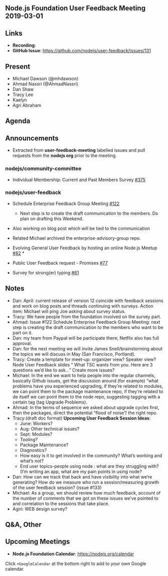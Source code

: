 ## Node.js Foundation User Feedback Meeting 2019-03-01
## Links

* **Recording**:
* **GitHub Issue**: https://github.com/nodejs/user-feedback/issues/131

## Present

* Michael Dawson (@mhdawson)
* Ahmad Nassri (@AhmadNassri)
* Dan Shaw
* Tracy Lee
* Kaelyn
* Agri Abraham

## Agenda

## Announcements

* Extracted from **user-feedback-meeting** labelled issues and pull requests from the **nodejs org** prior to the meeting.

### nodejs/community-committee

* Individual Membership: Current and Past Members Survey [#375](https://github.com/nodejs/community-committee/issues/375)

### nodejs/user-feedback

* Schedule Enterprise Feedback Group Meeting [#122](https://github.com/nodejs/user-feedback/issues/122)
  * Next step is to create the draft communication to the members. Do plan on drafting this
    Weekend.
 * Also working on blog post which will be tied to the communication
 * Related Michael archived the enterprise-advisory-group repo.

* Evolving General User Feedback by hosting an online Node.js Meetup [#82](https://github.com/nodejs/user-feedback/issues/82)
  * 

* Public User Feedback request - Promises [#77](https://github.com/nodejs/user-feedback/issues/77)

* Survey for strong(er) typing [#61](https://github.com/nodejs/user-feedback/issues/61)

## Notes
* Dan: April: current release of version 12 coincide with feedback sessions and work on blog posts and threads continuing with surveys. Action item: Michael will ping Joe asking about survey status.
* Tracy: We have people from the foundation involved on the survey part.
* Ahmad: Issue #122 Schedule Enterprise Feedback Group Meeting: next step is creating the draft communication to the members who want to be part on it.
* Dan: my team from Paypal will be participate there; Netflix also has full approval.
* Dan: for the next meeting we will invite James Snell/brainstorming about the topics we will discuss in May (San Francisco, Portland). 
* Tracy: Create a template for meet-up: organizer view? Speaker view? Node User Feedback slides “ What TSC wants from you. Here are 3 questions we’d like to ask…” Create more issues?
* Michael: In the end we want to help people into the regular channels, basically Github issues, get the discussion around (for example) “what problems have you experienced upgrading, if they’re related to modules, we can point them to the package maintenance repo, if they’re related to de itself we can point them to the node repo, suggesting tagging with a certain tag (tag Upgrade Problems).
* Ahmad: In the terms of sequence we asked about upgrade cycles first, then the packages, direct the potential “flood of noise”/ the right repo.
* Tracy:(draft doc format)  **Upcoming User Feedback Session Ideas**: 
  * June: Workers?
  * Aug: Other technical issues?
  * Sept: Modules?
  * Tooling?
  * Package Maintenance?
  * Diagnostics?
  * How easy is it to get involved in the community? What’s working and what’s not?
  * End user topics-people using node : what are they struggling with? (I’m writing an app,
    what are   my pain points in using node? 
* Dan: How can we track that back and have visibility into what we’re generating? How do we measure who run a session/measuring growth of the user feedback session? (issue #133)
* Michael: As a group, we should review how much feedback, account of the number of comments that we got on these issues we’ve pointed to and correlation to the sessions that take place.
* Agiri: WEB design survey?


## Q&A, Other

## Upcoming Meetings

* **Node.js Foundation Calendar**: https://nodejs.org/calendar

Click `+GoogleCalendar` at the bottom right to add to your own Google calendar.


